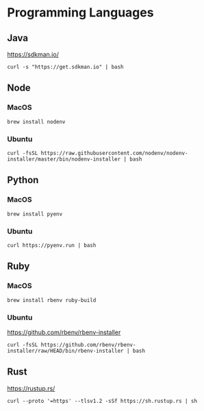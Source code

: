 # Programming Languages

## Java
https://sdkman.io/
``` 
curl -s "https://get.sdkman.io" | bash
```

## Node

### MacOS
```
brew install nodenv
```
### Ubuntu
``` 
curl -fsSL https://raw.githubusercontent.com/nodenv/nodenv-installer/master/bin/nodenv-installer | bash
```

## Python

### MacOS
```
brew install pyenv
```
### Ubuntu
``` 
curl https://pyenv.run | bash
```

## Ruby

### MacOS
```
brew install rbenv ruby-build
```
### Ubuntu
https://github.com/rbenv/rbenv-installer
```
curl -fsSL https://github.com/rbenv/rbenv-installer/raw/HEAD/bin/rbenv-installer | bash
```

## Rust
https://rustup.rs/
```
curl --proto '=https' --tlsv1.2 -sSf https://sh.rustup.rs | sh
```
